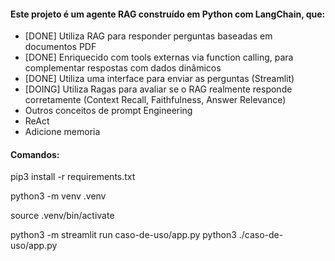 #### Este projeto é um agente RAG construído em Python com LangChain, que:

- [DONE] Utiliza RAG para responder perguntas baseadas em documentos PDF
- [DONE] Enriquecido com tools externas via function calling, para complementar respostas com dados dinâmicos
- [DONE] Utiliza uma interface para enviar as perguntas (Streamlit) 
- [DOING] Utiliza Ragas para avaliar se o RAG realmente responde corretamente (Context Recall, Faithfulness, Answer Relevance)
- Outros conceitos de prompt Engineering
- ReAct
- Adicione memoria

#### Comandos:

pip3 install -r requirements.txt

python3 -m venv .venv

source .venv/bin/activate

python3 -m streamlit run caso-de-uso/app.py
python3 ./caso-de-uso/app.py